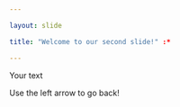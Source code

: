 ```yaml
---

layout: slide

title: "Welcome to our second slide!" :*

---
```


Your text

Use the left arrow to go back!
